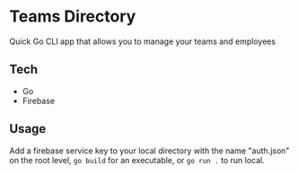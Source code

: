 # Teams Directory

Quick Go CLI app that allows you to manage your teams and employees

## Tech

- Go
- Firebase

## Usage

Add a firebase service key to your local directory with the name "auth.json" on the root level, `go build` for an executable, or `go run .` to run local.
